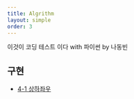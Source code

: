 ```yaml
---
title: Algrithm
layout: simple
order: 3
---
```

이것이 코딩 테스트 이다 with 파이썬 by 나동빈

## 구현
- [4-1 상하좌우](https://github.com/Han-Daon/Python-Coding/blob/fe14b29f283b2d36eab49b7a6def5856d718620b/%EC%95%8C%EA%B3%A0%EB%A6%AC%EC%A6%98/%EC%9D%B4%EC%BD%94%ED%85%8C/%EC%83%81%ED%95%98%EC%A2%8C%EC%9A%B0.md)
